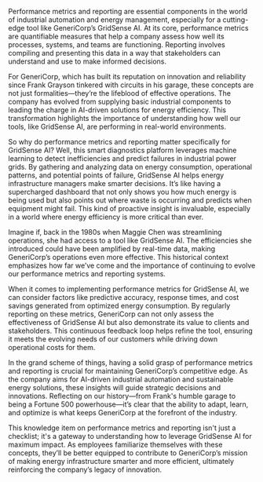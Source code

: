 Performance metrics and reporting are essential components in the world of industrial automation and energy management, especially for a cutting-edge tool like GeneriCorp’s GridSense AI. At its core, performance metrics are quantifiable measures that help a company assess how well its processes, systems, and teams are functioning. Reporting involves compiling and presenting this data in a way that stakeholders can understand and use to make informed decisions. 

For GeneriCorp, which has built its reputation on innovation and reliability since Frank Grayson tinkered with circuits in his garage, these concepts are not just formalities—they’re the lifeblood of effective operations. The company has evolved from supplying basic industrial components to leading the charge in AI-driven solutions for energy efficiency. This transformation highlights the importance of understanding how well our tools, like GridSense AI, are performing in real-world environments.

So why do performance metrics and reporting matter specifically for GridSense AI? Well, this smart diagnostics platform leverages machine learning to detect inefficiencies and predict failures in industrial power grids. By gathering and analyzing data on energy consumption, operational patterns, and potential points of failure, GridSense AI helps energy infrastructure managers make smarter decisions. It’s like having a supercharged dashboard that not only shows you how much energy is being used but also points out where waste is occurring and predicts when equipment might fail. This kind of proactive insight is invaluable, especially in a world where energy efficiency is more critical than ever.

Imagine if, back in the 1980s when Maggie Chen was streamlining operations, she had access to a tool like GridSense AI. The efficiencies she introduced could have been amplified by real-time data, making GeneriCorp’s operations even more effective. This historical context emphasizes how far we’ve come and the importance of continuing to evolve our performance metrics and reporting systems.

When it comes to implementing performance metrics for GridSense AI, we can consider factors like predictive accuracy, response times, and cost savings generated from optimized energy consumption. By regularly reporting on these metrics, GeneriCorp can not only assess the effectiveness of GridSense AI but also demonstrate its value to clients and stakeholders. This continuous feedback loop helps refine the tool, ensuring it meets the evolving needs of our customers while driving down operational costs for them.

In the grand scheme of things, having a solid grasp of performance metrics and reporting is crucial for maintaining GeneriCorp’s competitive edge. As the company aims for AI-driven industrial automation and sustainable energy solutions, these insights will guide strategic decisions and innovations. Reflecting on our history—from Frank's humble garage to being a Fortune 500 powerhouse—it’s clear that the ability to adapt, learn, and optimize is what keeps GeneriCorp at the forefront of the industry.

This knowledge item on performance metrics and reporting isn't just a checklist; it's a gateway to understanding how to leverage GridSense AI for maximum impact. As employees familiarize themselves with these concepts, they’ll be better equipped to contribute to GeneriCorp’s mission of making energy infrastructure smarter and more efficient, ultimately reinforcing the company’s legacy of innovation.